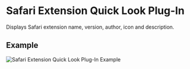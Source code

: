 # Safari Extension Quick Look Plug-In

Displays Safari extension name, version, author, icon and description.

## Example

![Safari Extension Quick Look Plug-In Example](http://cloud.github.com/downloads/nesty/SafariExtensionQuickLookPlugIn/example.png)
